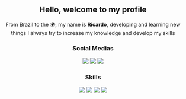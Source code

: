<!--
**RicardoBrasileiro/RicardoBrasileiro** is a ✨ _special_ ✨ repository because its `README.md` (this file) appears on your GitHub profile.
-->
<h2 align="center">Hello, welcome to my profile</h2>

<p align="center">From Brazil to the 🌍, my name is <strong>Ricardo</strong>, developing and learning new things I always try to increase my knowledge and develop my skills</p>

<h3 align="center">Social Medias</h3>

<p align="center">
  <a href="https://www.linkedin.com/in/ricardobgx"><img src="https://img.shields.io/badge/linkedin-0D1117.svg?&style=for-the-badge&logo=linkedin&logoColor=white"></a>
  <a href="https://twitter.com/ricardobgx"><img src="https://img.shields.io/badge/twitter-0D1117.svg?&style=for-the-badge&logo=twitter&logoColor=white"></a>
  <a href="https://www.instagram.com/ricardobgx"><img src="https://img.shields.io/badge/instagram-0D1117.svg?&style=for-the-badge&logo=instagram&logoColor=white"></a>
</p>

<h3 align="center">Skills</h3>

<p align="center">
  <img src="https://img.shields.io/badge/TypeScript-0D1117?style=for-the-badge&logo=typescript&logoColor=white">
  <img src="https://img.shields.io/badge/React_Native-0D1117?style=for-the-badge&logo=react&logoColor=white">
  <img src="https://img.shields.io/badge/React-0D1117?style=for-the-badge&logo=react&logoColor=white">
  <img src="https://img.shields.io/badge/Vue.js-0D1117?style=for-the-badge&logo=vue.js&logoColor=white">
</p>
